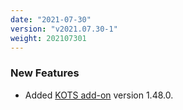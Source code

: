 ```yaml
---
date: "2021-07-30"
version: "v2021.07.30-1"
weight: 202107301
---
```


### <span class="label label-green">New Features</span>
- Added [KOTS add-on](/docs/add-ons/kotsadm) version 1.48.0.
